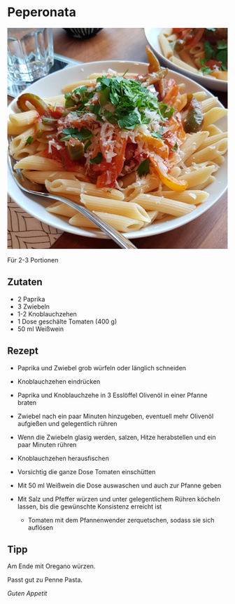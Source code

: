 # Peperonata

![img](imgs/Peperonata.jpg)

Für 2-3 Portionen

## Zutaten
- 2 Paprika
- 3 Zwiebeln
- 1-2 Knoblauchzehen
- 1 Dose geschälte Tomaten (400 g)
- 50 ml Weißwein

## Rezept
- Paprika und Zwiebel grob würfeln oder länglich schneiden

- Knoblauchzehen eindrücken

- Paprika und Knoblauchzehe in 3 Esslöffel Olivenöl in einer Pfanne braten

- Zwiebel nach ein paar Minuten hinzugeben, eventuell mehr Olivenöl aufgießen und gelegentlich rühren

- Wenn die Zwiebeln glasig werden, salzen, Hitze herabstellen und ein paar Minuten rühren

- Knoblauchzehen herausfischen

- Vorsichtig die ganze Dose Tomaten einschütten

- Mit 50 ml Weißwein die Dose auswaschen und auch zur Pfanne geben

- Mit Salz und Pfeffer würzen und unter gelegentlichem Rühren köcheln lassen, bis die gewünschte Konsistenz erreicht ist
  - Tomaten mit dem Pfannenwender zerquetschen, sodass sie sich auflösen

## Tipp
Am Ende mit Oregano würzen.

Passt gut zu Penne Pasta.

*Guten Appetit*

